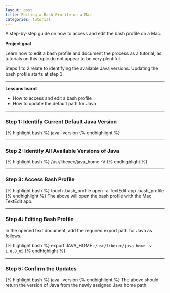 ```yaml
---
layout: post
title: Editing a Bash Profile on a Mac
categories: tutorial
---
```


A step-by-step guide on how to access and edit the bash profile on a Mac.

<!-- more -->
<b>Project goal</b> 

Learn how to edit a bash profile and document the process as a tutorial, as tutorials on this topic do not appear to be very plentiful.

Steps 1 to 2 relate to identifying the available Java versions. Updating the bash profile starts at step 3.

---
<b>Lessons learnt</b>
<ul>
  <li>How to access and edit a bash profile</li>
  <li>How to update the default path for Java</li>
</ul>

---
<h3>Step 1: Identify Current Default Java Version</h3>

{% highlight bash %}
java -version
{% endhighlight %}

---
<h3>Step 2: Identify All Available Versions of Java</h3>

{% highlight bash %}
/usr/libexec/java_home -V
{% endhighlight %}

---
<h3>Step 3: Access Bash Profile</h3>

{% highlight bash %}
touch .bash_profile
open -a TextEdit.app .bash_profile
{% endhighlight %}
The above will open the bash profile with the Mac TextEdit app.

---
<h3>Step 4: Editing Bash Profile</h3>

In the opened text document, add the required export path for Java as follows.

{% highlight bash %}
export JAVA_HOME=`/usr/libexec/java_home -v 1.8.0_05`
{% endhighlight %}

---
<h3>Step 5: Confirm the Updates</h3>

{% highlight bash %}
java -version
{% endhighlight %}
The above should return the version of Java from the newly assigned Java home path.